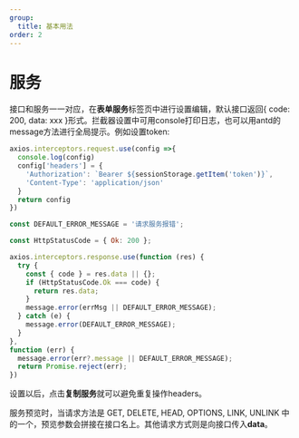 ```yaml
---
group:
  title: 基本用法
order: 2
---
```

# 服务
接口和服务一一对应，在<b>表单服务</b>标签页中进行设置编辑，默认接口返回{ code: 200, data: xxx }形式。拦截器设置中可用console打印日志，也可以用antd的message方法进行全局提示。例如设置token:
```javascript
axios.interceptors.request.use(config =>{
  console.log(config)
  config['headers'] = {
    'Authorization': `Bearer ${sessionStorage.getItem('token')}`,
    'Content-Type': 'application/json'
  }
  return config
})

const DEFAULT_ERROR_MESSAGE = '请求服务报错';

const HttpStatusCode = { Ok: 200 };

axios.interceptors.response.use(function (res) {
  try {
    const { code } = res.data || {};
    if (HttpStatusCode.Ok === code) {
      return res.data;
    }
    message.error(errMsg || DEFAULT_ERROR_MESSAGE);
  } catch (e) {
    message.error(DEFAULT_ERROR_MESSAGE);
  }
},
function (err) {
  message.error(err?.message || DEFAULT_ERROR_MESSAGE);
  return Promise.reject(err);
})
```
设置以后，点击<b>复制服务</b>就可以避免重复操作headers。

服务预览时，当请求方法是 GET, DELETE, HEAD, OPTIONS, LINK, UNLINK 中的一个，预览参数会拼接在接口名上。其他请求方式则是向接口传入<b>data</b>。